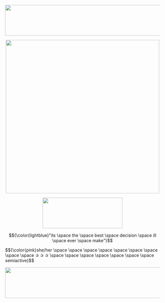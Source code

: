 <p align="center">
  <img width="1000" height="100" src="https://i.ibb.co/jkvC0sQ/Please-credit-dividers-and-make-sure-too-Credits-will-be-linked-shown-2.png">
</p>
<p align="center">
  <img width="500" height="500" src="https://i.ibb.co/8g1yB4L/daiske-2.png">
</p>
<p align="center">
  <img width="260" height="100" src="https://i.ibb.co/pdbfx6M/Please-credit-dividers-and-make-sure-too-Credits-will-be-linked-shown-2.png">
</p>

$${\color{lightblue}"its \space the \space best \space decision \space ill \space ever \space make"}$$
</p>
<p align="left">
$${\color{pink}she/her \space \space \space \space \space \space \space \space \space ✰ ✰ ✰ \space \space \space \space \space \space \space semiactive}$$
</p>
<p align="center">
  <img width="1000" height="100" src="https://i.ibb.co/Nsj8wSS/Please-credit-dividers-and-make-sure-too-Credits-will-be-linked-shown.png">
</p>
